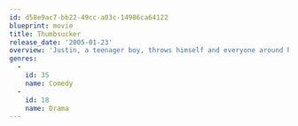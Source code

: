 ```yaml
---
id: d58e9ac7-bb22-49cc-a03c-14986ca64122
blueprint: movie
title: Thumbsucker
release_date: '2005-01-23'
overview: 'Justin, a teenager boy, throws himself and everyone around him into chaos when he attempts to break free from his addiction to his thumb.'
genres:
  -
    id: 35
    name: Comedy
  -
    id: 18
    name: Drama
---
```

